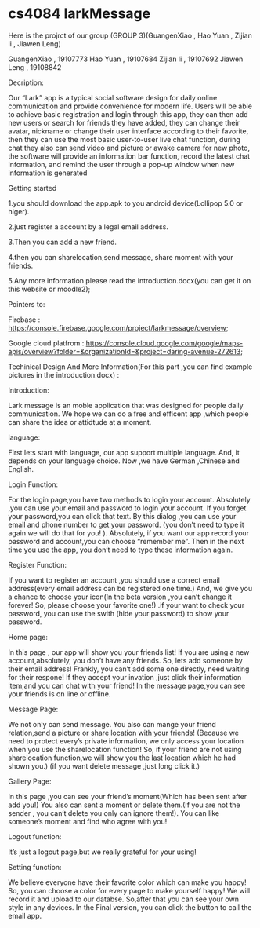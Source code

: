 # cs4084 larkMessage
Here is the projrct of our group (GROUP 3)(GuangenXiao , Hao Yuan , Zijian li , Jiawen Leng)

GuangenXiao , 19107773
Hao Yuan , 19107684
Zijian li , 19107692
Jiawen Leng , 19108842

Decription:

  Our “Lark” app is a typical social software design for daily online communication and
provide convenience for modern life. 
  Users will be able to achieve basic registration and login through this app, they can then
add new users or search for friends they have added, they can change their avatar,
nickname or change their user interface according to their favorite, then they can use the
most basic user-to-user live chat function, during chat they also can send video and picture
or awake camera for new photo, the software will provide an information bar function,
record the latest chat information, and remind the user through a pop-up window when
new information is generated

Getting started

1.you should download the app.apk to you android device(Lollipop 5.0 or higer).

2.just register a account by a legal email address.

3.Then you can add a new friend.

4.then you can sharelocation,send message, share moment with your friends.

5.Any more information please read the introduction.docx(you can get it on this website or moodle2);


Pointers to:

Firebase : https://console.firebase.google.com/project/larkmessage/overview;

Google cloud platfrom : https://console.cloud.google.com/google/maps-apis/overview?folder=&organizationId=&project=daring-avenue-272613;



Techinical Design And More Information(For this part ,you can find example pictures in the introduction.docx) :

Introduction:

Lark message is an moble application that was designed for people daily communication.
We hope we can do a free and efficent app ,which people can share the idea or attidtude at a moment.

language:

First lets start with language, our app support multiple language. 
And, it depends on your language choice. Now ,we have German ,Chinese and English. 

Login Function:

For the login page,you have two methods to login your account. Absolutely ,you can use your email and password to login your account.
If you forget your password,you can click that text. By this dialog ,you can use your email and phone number to get your password.
(you don’t need to type it again we will do that for you! ).
Absolutely, if you want our app record your password and account,you can choose “remember me”. 
Then in the next time you use the app, you don’t need to type these information again.

Register Function:

If you want to register an account ,you should use a correct email address(every email address can be registered one time.) 
And, we give you a chance to choose your icon(In the beta version ,you can’t change it forever! So, please choose your favorite one!)
.if your want to check your password, you can use the swith (hide your password) to show your password.

Home page:

In this page , our app will show you your friends list! If you are using a new account,absolutely, you don’t have any friends.
So, lets add someone by their email address! Frankly, you can’t add some one directly, need waiting for their respone! 
If they accept your invation ,just click their information item,and you can chat with your friend! 
In the message page,you can see your friends is on line or offline.


Message Page:

We not only can send message. 
You also can mange your friend relation,send a picture or share location with your friends!
(Because we need to protect every’s private information, we only access your location when you use the sharelocation function!
So, if your friend are not using sharelocation function,we will show you the last location which he had shown you.)
(if you want delete message ,just long click it.)


Gallery Page:

In this page ,you can see your friend’s moment(Which has been sent after add you!)
You also can sent a moment or delete them.(If you are not the sender , you can’t delete you only can ignore them!).
You can like someone’s moment and find who agree with you!


Logout function:

It’s just a logout page,but we really grateful for your using!

Setting function:

We believe everyone have their favorite color which can make you happy! So, you can choose a color for every page to make yourself happy! We will record it and upload to our databse. So,after that you can see your own style in any devices.
In the Final version, you can click the button to call the email app.

